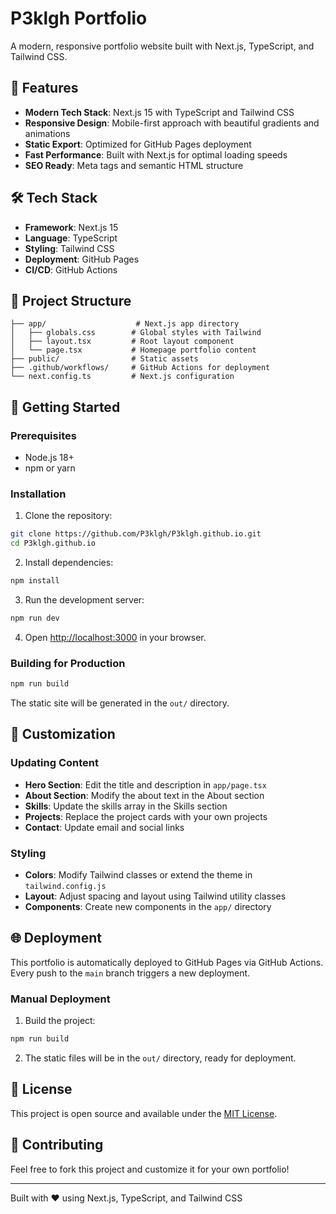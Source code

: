 # P3klgh Portfolio

A modern, responsive portfolio website built with Next.js, TypeScript, and Tailwind CSS.

## 🚀 Features

- **Modern Tech Stack**: Next.js 15 with TypeScript and Tailwind CSS
- **Responsive Design**: Mobile-first approach with beautiful gradients and animations
- **Static Export**: Optimized for GitHub Pages deployment
- **Fast Performance**: Built with Next.js for optimal loading speeds
- **SEO Ready**: Meta tags and semantic HTML structure

## 🛠️ Tech Stack

- **Framework**: Next.js 15
- **Language**: TypeScript
- **Styling**: Tailwind CSS
- **Deployment**: GitHub Pages
- **CI/CD**: GitHub Actions

## 📁 Project Structure

```
├── app/                    # Next.js app directory
│   ├── globals.css        # Global styles with Tailwind
│   ├── layout.tsx         # Root layout component
│   └── page.tsx           # Homepage portfolio content
├── public/                # Static assets
├── .github/workflows/     # GitHub Actions for deployment
└── next.config.ts         # Next.js configuration
```

## 🚀 Getting Started

### Prerequisites

- Node.js 18+ 
- npm or yarn

### Installation

1. Clone the repository:
```bash
git clone https://github.com/P3klgh/P3klgh.github.io.git
cd P3klgh.github.io
```

2. Install dependencies:
```bash
npm install
```

3. Run the development server:
```bash
npm run dev
```

4. Open [http://localhost:3000](http://localhost:3000) in your browser.

### Building for Production

```bash
npm run build
```

The static site will be generated in the `out/` directory.

## 🎨 Customization

### Updating Content

- **Hero Section**: Edit the title and description in `app/page.tsx`
- **About Section**: Modify the about text in the About section
- **Skills**: Update the skills array in the Skills section
- **Projects**: Replace the project cards with your own projects
- **Contact**: Update email and social links

### Styling

- **Colors**: Modify Tailwind classes or extend the theme in `tailwind.config.js`
- **Layout**: Adjust spacing and layout using Tailwind utility classes
- **Components**: Create new components in the `app/` directory

## 🌐 Deployment

This portfolio is automatically deployed to GitHub Pages via GitHub Actions. Every push to the `main` branch triggers a new deployment.

### Manual Deployment

1. Build the project:
```bash
npm run build
```

2. The static files will be in the `out/` directory, ready for deployment.

## 📝 License

This project is open source and available under the [MIT License](LICENSE).

## 🤝 Contributing

Feel free to fork this project and customize it for your own portfolio!

---

Built with ❤️ using Next.js, TypeScript, and Tailwind CSS
